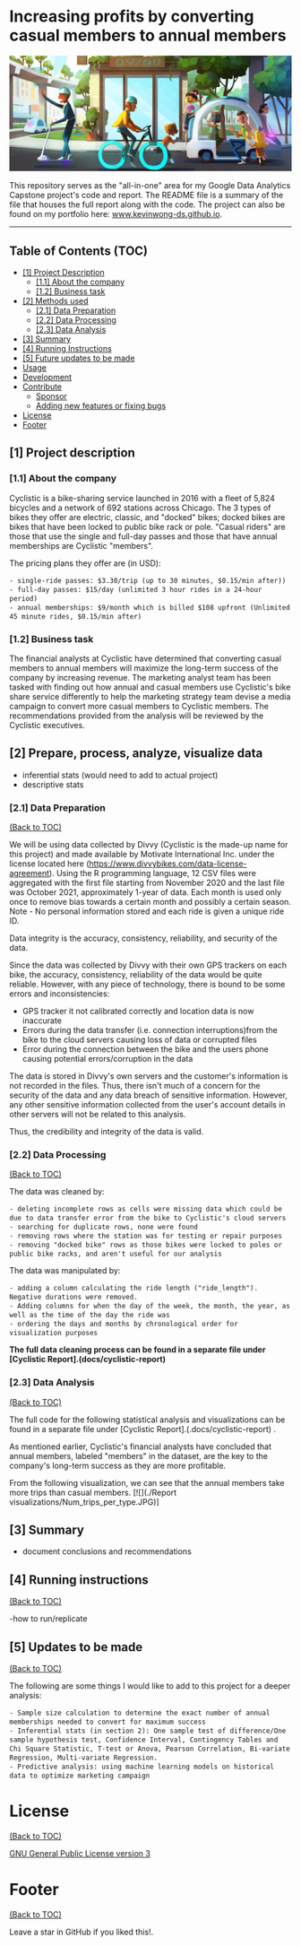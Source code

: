 # Increasing profits by converting casual members to annual members

![Image: Getty Images/iStock](https://raw.githubusercontent.com/CharlesIvia/cyclistic/main/images/bike.jpg)

<!-- badges open -->
<!-- 
![GitHub release (latest by date including pre-releases)](https://img.shields.io/github/v/release/navendu-pottekkat/awesome-readme?include_prereleases)
: This badge shows the version of the current release.

![GitHub last commit](https://img.shields.io/github/last-commit/navendu-pottekkat/awesome-readme)
: I think it is self-explanatory. This gives people an idea about how the project is being maintained.

![GitHub issues](https://img.shields.io/github/issues-raw/navendu-pottekkat/awesome-readme)
: This is a dynamic badge from [**Shields IO**](https://shields.io/) that tracks issues in your project and gets updated automatically. It gives the user an idea about the issues and they can just click the badge to view the issues.

![GitHub pull requests](https://img.shields.io/github/issues-pr/navendu-pottekkat/awesome-readme)
: This is also a dynamic badge that tracks pull requests. This notifies the maintainers of the project when a new pull request comes.

![GitHub All Releases](https://img.shields.io/github/downloads/navendu-pottekkat/awesome-readme/total): If you are not like me and your project gets a lot of downloads(*I envy you*) then you should have a badge that shows the number of downloads! This lets others know how **Awesome** your project is and is worth contributing to.

![GitHub](https://img.shields.io/github/license/navendu-pottekkat/awesome-readme)
: This shows what kind of open-source license your project uses. This is good idea as it lets people know how they can use your project for themselves.
-->
<!-- badges end -->

This repository serves as the "all-in-one" area for my Google Data Analytics Capstone project's code and report. The README file is a summary of the file that houses the full report along with the code. The project can also be found on my portfolio here: www.kevinwong-ds.github.io.

---

## Table of Contents (TOC)[](#table-of-contents)
- [[1] Project Description](#[1]project-description)
    - [[1.1] About the company](#[1.1]about-the-company)
    - [[1.2] Business task](#[1.2]business-task)
- [[2] Methods used](#[2]methods-used)
    - [[2.1] Data Preparation](#[2.1]data-preparation)
    - [[2.2] Data Processing](#[2.2]data-processing)
    - [[2.3] Data Analysis](#[2.3]data-analysis)
- [[3] Summary](#[3]summary)
- [[4] Running Instructions](#[4]running-instructions)
- [[5] Future updates to be made](#[5]updates-to-be-made)
- [Usage](#usage)
- [Development](#development)
- [Contribute](#contribute)
    - [Sponsor](#sponsor)
    - [Adding new features or fixing bugs](#adding-new-features-or-fixing-bugs)
- [License](#license)
- [Footer](#footer)

## [1] Project description 

### [1.1] About the company

Cyclistic is a bike-sharing service launched in 2016 with a fleet of 5,824 bicycles and a network of 692 stations across Chicago. The 3 types of bikes they offer are electric, classic, and "docked" bikes; docked bikes are bikes that have been locked to public bike rack or pole. "Casual riders" are those that use the single and full-day passes and those that have annual memberships are Cyclistic "members".

The pricing plans they offer are (in USD): 

    - single-ride passes: $3.30/trip (up to 30 minutes, $0.15/min after))
    - full-day passes: $15/day (unlimited 3 hour rides in a 24-hour period)
    - annual memberships: $9/month which is billed $108 upfront (Unlimited 45 minute rides, $0.15/min after)

### [1.2] Business task

The financial analysts at Cyclistic have determined that converting casual members to annual members will maximize the long-term success of the company by increasing revenue. The marketing analyst team has been tasked with finding out how annual and casual members use Cyclistic's bike share service differently to help the marketing strategy team devise a media campaign to convert more casual members to Cyclistic members. The recommendations provided from the analysis will be reviewed by the Cyclistic executives. 

## [2] Prepare, process, analyze, visualize data
- inferential stats (would need to add to actual project)
- descriptive stats

### [2.1] Data Preparation
[(Back to TOC)](#table-of-contents)

We will be using data collected by Divvy (Cyclistic is the made-up name for this project) and made available by Motivate International Inc. under the license located here (https://www.divvybikes.com/data-license-agreement). Using the R programming language, 12 CSV files were aggregated with the first file starting from November 2020 and the last file was October 2021, approximately 1-year of data. Each month is used only once to remove bias towards a certain month and possibly a certain season. Note - No personal information stored and each ride is given a unique ride ID. 

Data integrity is the accuracy, consistency, reliability, and security of the data.

Since the data was collected by Divvy with their own GPS trackers on each bike, the accuracy, consistency, reliability of the data would be quite reliable. However, with any piece of technology, there is bound to be some errors and inconsistencies:
- GPS tracker it not calibrated correctly and location data is now inaccurate
- Errors during the data transfer (i.e. connection interruptions)from the bike to the cloud servers causing loss of data or corrupted files
- Error during the connection between the bike and the users phone causing potential errors/corruption in the data

The data is stored in Divvy's own servers and the customer's information is not recorded in the files. Thus, there isn't much of a concern for the security of the data and any data breach of sensitive information. However, any other sensitive information collected from the user's account details in other servers will not be related to this analysis.  

Thus, the credibility and integrity of the data is valid.

### [2.2] Data Processing
[(Back to TOC)](#table-of-contents)

The data was cleaned by:

    - deleting incomplete rows as cells were missing data which could be due to data transfer error from the bike to Cyclistic's cloud servers
    - searching for duplicate rows, none were found
    - removing rows where the station was for testing or repair purposes
    - removing "docked bike" rows as those bikes were locked to poles or public bike racks, and aren't useful for our analysis
    
The data was manipulated by:

    - adding a column calculating the ride length ("ride_length"). Negative durations were removed. 
    - Adding columns for when the day of the week, the month, the year, as well as the time of the day the ride was
    - ordering the days and months by chronological order for visualization purposes 

**The full data cleaning process can be found in a separate file under [Cyclistic Report].(docs/cyclistic-report)**

### [2.3] Data Analysis
[(Back to TOC)](#table-of-contents)

The full code for the following statistical analysis and visualizations can be found in a separate file under [Cyclistic Report].(.docs/cyclistic-report)    .

As mentioned earlier, Cyclistic's financial analysts have concluded that annual members, labeled "members" in the dataset, are the key to the company's long-term success as they are more profitable.

From the following visualization, we can see that the annual members take more trips than casual members. 
[![](./Report visualizations/Num_trips_per_type.JPG)]


## [3] Summary

- document conclusions and recommendations
## [4] Running instructions
[(Back to TOC)](#table-of-contents)

-how to run/replicate

<!-- *You might have noticed the **Back to top** button(if not, please notice, it's right there!). This is a good idea because it makes your README **easy to navigate.*** 

The first one should be how to install(how to generally use your project or set-up for editing in their machine).

This should give the users a concrete idea with instructions on how they can use your project repo with all the steps.

Following this steps, **they should be able to run this in their device.**

A method I use is after completing the README, I go through the instructions from scratch and check if it is working. -->

<!-- Here is a sample instruction:

To use this project, first clone the repo on your device using the command below:

```git init```

```git clone https://github.com/navendu-pottekkat/nsfw-filter.git``` -->

## [5] Updates to be made
[(Back to TOC)](#table-of-contents)

The following are some things I would like to add to this project for a deeper analysis:

    - Sample size calculation to determine the exact number of annual memberships needed to convert for maximum success 
    - Inferential stats (in section 2): One sample test of difference/One sample hypothesis test, Confidence Interval, Contingency Tables and Chi Square Statistic, T-test or Anova, Pearson Correlation, Bi-variate Regression, Multi-variate Regression.
    - Predictive analysis: using machine learning models on historical data to optimize marketing campaign
    
# License
[(Back to TOC)](#table-of-contents)

<!-- Adding the license to README is a good practice so that people can easily refer to it.

Make sure you have added a LICENSE file in your project folder. **Shortcut:** Click add new file in your root of your repo in GitHub > Set file name to LICENSE > GitHub shows LICENSE templates > Choose the one that best suits your project!

I personally add the name of the license and provide a link to it like below. -->

[GNU General Public License version 3](https://opensource.org/licenses/GPL-3.0)

# Footer
[(Back to TOC)](#table-of-contents)

<!-- Let's also add a footer because I love footers and also you **can** use this to convey important info.

Let's make it an image because by now you have realised that multimedia in images == cool(*please notice the subtle programming joke). -->

Leave a star in GitHub if you liked this!.

<!-- Add the footer here -->

<!-- ![Footer](https://github.com/navendu-pottekkat/awesome-readme/blob/master/fooooooter.png) -->
